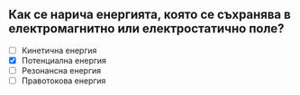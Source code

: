 ## Как се нарича енергията, която се съхранява в електромагнитно или електростатично поле?

<!-- Верният отговор е отбелязан с [X] -->

- [ ] Кинетична енергия
- [X] Потенциална енергия
- [ ] Резонансна енергия
- [ ] Правотокова енергия
